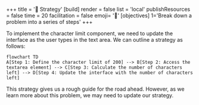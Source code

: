 +++
title = '🧭 Strategy'
[build]
    render = false
    list = 'local'
    publishResources = false
time = 20
facilitation = false
emoji= '🧩'
[objectives]
    1='Break down a problem into a series of steps'
+++

To implement the character limit component, we need to update the interface as the user types in the text area. We can outline a strategy as follows:

```mermaid
flowchart TD
A[Step 1: Define the character limit of 200] --> B[Step 2: Access the textarea element] --> C[Step 3: Calculate the number of characters left] --> D[Step 4: Update the interface with the number of characters left]
```

This strategy gives us a rough guide for the road ahead. However, as we learn more about this problem, we may need to update our strategy.
